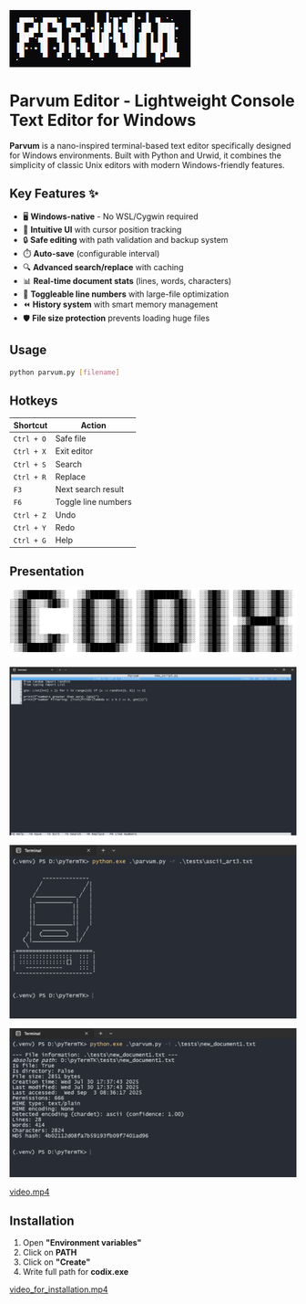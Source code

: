 ![img.png](resources/logo.png)
# Parvum Editor - Lightweight Console Text Editor for Windows

**Parvum** is a nano-inspired terminal-based text editor specifically designed for Windows environments. Built with Python and Urwid, it combines the simplicity of classic Unix editors with modern Windows-friendly features.

## Key Features ✨
- 🖥️ **Windows-native** - No WSL/Cygwin required
- 📝 **Intuitive UI** with cursor position tracking
- 🔒 **Safe editing** with path validation and backup system
- ⏱️ **Auto-save** (configurable interval)
- 🔍 **Advanced search/replace** with caching
- 📊 **Real-time document stats** (lines, words, characters)
- 🔢 **Toggleable line numbers** with large-file optimization
- ⏪ **History system** with smart memory management
- 🛡️ **File size protection** prevents loading huge files

## Usage
```bash
python parvum.py [filename]
```
## Hotkeys

| Shortcut   | Action              |
|------------|---------------------|
| `Ctrl + O` | Safe file           |
| `Ctrl + X` | Exit editor         |
| `Ctrl + S` | Search              |
| `Ctrl + R` | Replace             |
| `F3`       | Next search result  |
| `F6`       | Toggle line numbers |
| `Ctrl + Z` | Undo                |
| `Ctrl + Y` | Redo                |
| `Ctrl + G` | Help                |

## Presentation

![img.png](resources/img.png)

![img.png](resources/img_1.png)

![img.png](resources/img_2.png)

![img.png](resources/img_3.png)


[video.mp4](resources/video.mp4)

## Installation

1) Open **"Environment variables"**
2) Click on **PATH**
3) Click on **"Create"**
4) Write full path for **codix.exe**

[video_for_installation.mp4](resources%2Fvideo_for_installation.mp4)
